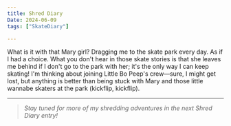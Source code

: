```yaml
---
title: Shred Diary
Date: 2024-06-09
tags: ["SkateDiary"]

---
```


What is it with that Mary girl? Dragging me to the skate park every day. As if I had a choice. What you don't hear in those skate stories is that she leaves me behind if I don't go to the park with her; it's the only way I can keep skating! I'm thinking about joining Little Bo Peep's crew—sure, I might get lost, but anything is better than being stuck with Mary and those little wannabe skaters at the park (kickflip, kickflip).

---

> *Stay tuned for more of my shredding adventures in the next Shred Diary entry!*
